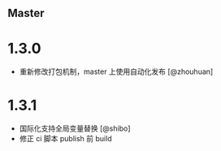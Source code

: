 <!--

// Please add your own contribution below inside the Master section, no need to
// set a version number, that happens during a deploy. Thanks!
//
// These docs are aimed at users rather than danger developers, so please limit technical
// terminology in here.

// Note: if this is your first PR, you'll need to add your URL to the footnotes
//       see the bottom of this file. The list there is sorted, try to follow that.

-->

## Master

<!-- Your comment below this -->

# 1.3.0

- 重新修改打包机制，master 上使用自动化发布 [@zhouhuan]

# 1.3.1

- 国际化支持全局变量替换 [@shibo]
- 修正 ci 脚本 publish 前 build
